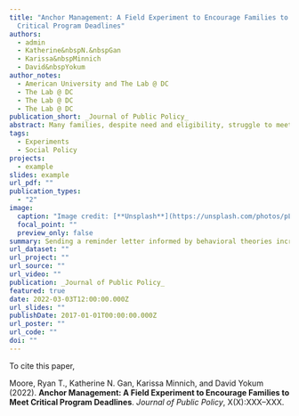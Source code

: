 ```yaml
---
title: "Anchor Management: A Field Experiment to Encourage Families to Meet
  Critical Program Deadlines"
authors:
  - admin
  - Katherine&nbspN.&nbspGan
  - Karissa&nbspMinnich
  - David&nbspYokum
author_notes:
  - American University and The Lab @ DC
  - The Lab @ DC
  - The Lab @ DC
  - The Lab @ DC
publication_short: _Journal of Public Policy_
abstract: Many families, despite need and eligibility, struggle to meet program deadlines to retain critical benefits. When families fail to complete program recertification on time, they lose needed support. While scholars have tested behavioral theories like chunking, implementation intention, and loss framing to promote program uptake, less is known about how well-designed communications can promote continuity through successful recertification, especially where recertification entails significant administrative burden. Further, scant evidence guides how best to frame recertification deadlines. In a randomized trial with government partners (n = 3,539), we find that sending a reminder letter informed by these behavioral theories increased the number of families maintaining participation by 14 percent. Further, anchoring people to a deadline month may suffice to thread the motivational needle: overcoming procrastination without lowering self-efficacy by anchoring them to a specific day. Adopting the most effective letter in Washington, DC would lead 766 more families to participate uninterrupted each year.
tags:
  - Experiments
  - Social Policy
projects:
  - example
slides: example
url_pdf: ""
publication_types:
  - "2"
image:
  caption: "Image credit: [**Unsplash**](https://unsplash.com/photos/pLCdAaMFLTE)"
  focal_point: ""
  preview_only: false
summary: Sending a reminder letter informed by behavioral theories increased the number of families successfully navigating welfare recertification by 14 percent. Further, anchoring people to a deadline month may suffice to thread the motivational needle: overcoming procrastination without lowering self-efficacy by anchoring them to a specific day.
url_dataset: ""
url_project: ""
url_source: ""
url_video: ""
publication: _Journal of Public Policy_
featured: true
date: 2022-03-03T12:00:00.000Z
url_slides: ""
publishDate: 2017-01-01T00:00:00.000Z
url_poster: ""
url_code: ""
doi: ""
---
```

To cite this paper, 

Moore, Ryan T., Katherine N. Gan, Karissa Minnich, and David Yokum (2022). **Anchor Management: A Field Experiment to Encourage Families to Meet Critical Program Deadlines**. _Journal of Public Policy_, X(X):XXX–XXX.

